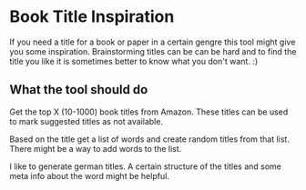 # Book Title Inspiration

If you need a title for a book or paper in a certain gengre this tool might give you some inspiration.
Brainstorming titles can be can be hard and to find the title you like it is sometimes better
to know what you don't want. :)


## What the tool should do

Get the top X (10-1000) book titles from Amazon.
These titles can be used to mark suggested titles as not available.

Based on the title get a list of words and create random titles from that list.
There might be a way to add words to the list.

I like to generate german titles. A certain structure of the titles and some meta info about the word
might be helpful.



